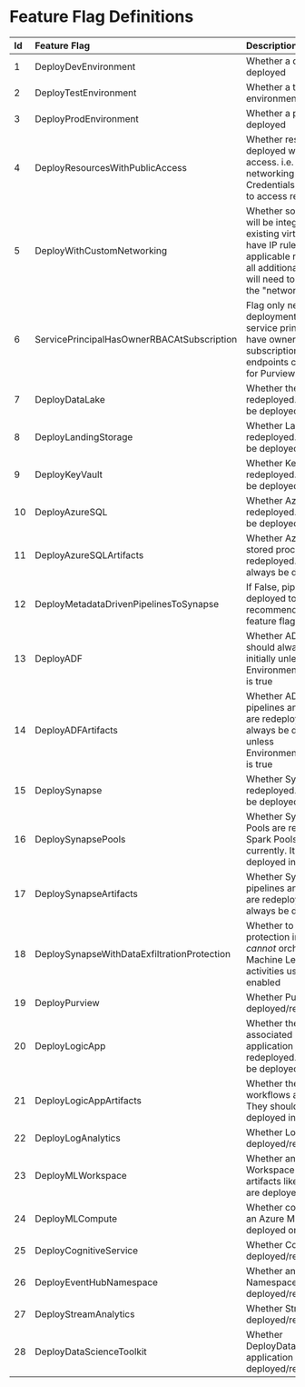 # Feature Flag Definitions

| Id | Feature Flag | Description    |     
| :---  | :---         | :---           |
| 1 | DeployDevEnvironment   | Whether a dev environment is deployed    |
| 2 | DeployTestEnvironment    | Whether a test/qa/pre-prod environment is deployed       |
| 3 | DeployProdEnvironment   | Whether a prod environment is deployed       |
| 4 | DeployResourcesWithPublicAccess     | Whether resources are deployed with public network access. i.e. 0.0.0.0/0 networking access. Credentials will still be needed to access resources     | 
| 5 | DeployWithCustomNetworking | Whether some or all resources will be integrated with a new or existing virtual network and/or have IP rule filters applied at applicable resources. If true, all additional networking setup will need to take place under the "networking_setup" folder |
| 6 | ServicePrincipalHasOwnerRBACAtSubscription   | Flag only needed for Purview deployment currently. If the service principal does NOT have owner rights at the subscription, ingestion private endpoints cannot be created for Purview.     |
| 7 | DeployDataLake    | Whether the Data Lake is redeployed. It should always be deployed initially       |
| 8 | DeployLandingStorage    | Whether Landing Storage is redeployed. It should always be deployed initially       |
| 9 | DeployKeyVault    | Whether Key Vault is redeployed. It should always be deployed initially       |
| 10 | DeployAzureSQL    | Whether Azure SQL is redeployed. It should always be deployed initially       |
| 11 | DeployAzureSQLArtifacts    | Whether Azure SQL tables and stored procedures are redeployed. They should always be deployed initially       |
| 12 | DeployMetadataDrivenPipelinesToSynapse    | If False, pipelines will be deployed to ADF. It is recommended to set this feature flag to false      | 
| 13 | DeployADF    | Whether ADF is redeployed. It should always be deployed initially unless EnvironmentWillNotIncludeADF is true      |
| 14 | DeployADFArtifacts    | Whether ADF artifacts like pipelines and linked services are redeployed. They should always be deployed initially unless EnvironmentWillNotIncludeADF is true      | 
| 15 | DeploySynapse    | Whether Synapse is redeployed. It should always be deployed initially |
| 16 | DeploySynapsePools    | Whether Synapse SQL/Spark Pools are redeployed. Only Spark Pools are deployed currently. It should always be deployed initially |
| 17 | DeploySynapseArtifacts    | Whether Synapse artifacts like pipelines and linked services are redeployed. They should always be deployed initially | 
| 18 | DeploySynapseWithDataExfiltrationProtection    | Whether to enable exfiltration protection in Synapse. You *cannot* orchestrate Azure Machine Learning Workspace activities using Synapse if enabled | 
| 19 | DeployPurview    | Whether Purview is deployed/redeployed      |
| 20 | DeployLogicApp   | Whether the Logic App and its associated resources like application insights are redeployed. It should always be deployed initially     |
| 21 | DeployLogicAppArtifacts   | Whether the Logic App workflows are redeployed. They should always be deployed initially      |
| 22 | DeployLogAnalytics   | Whether Log Analytics is deployed/redeployed      |
| 23 | DeployMLWorkspace  | Whether an Azure ML Workspace and its associated artifacts like container registry are deployed or redeployed |
| 24 | DeployMLCompute  | Whether compute clusters for an Azure ML workspace are deployed or redeployed |
| 25 | DeployCognitiveService  | Whether Cognitive Service is deployed/redeployed       | 
| 26 | DeployEventHubNamespace  | Whether an Event Hub Namespace is deployed/redeployed       | 
| 27 | DeployStreamAnalytics  | Whether Stream Analytics is deployed/redeployed       |
| 28 | DeployDataScienceToolkit  | Whether DeployDataScienceToolkit application is deployed/redeployed       |
